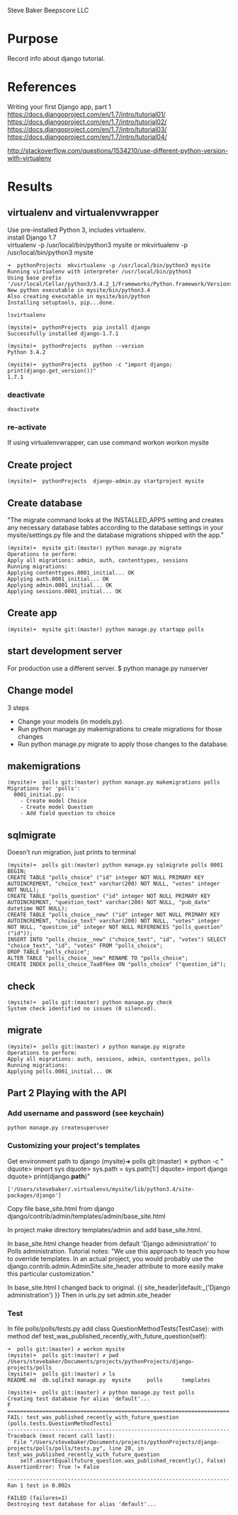 Steve Baker Beepscore LLC

# Purpose
Record info about django tutorial.

# References

Writing your first Django app, part 1  
https://docs.djangoproject.com/en/1.7/intro/tutorial01/
https://docs.djangoproject.com/en/1.7/intro/tutorial02/
https://docs.djangoproject.com/en/1.7/intro/tutorial03/
https://docs.djangoproject.com/en/1.7/intro/tutorial04/

http://stackoverflow.com/questions/1534210/use-different-python-version-with-virtualenv

# Results

## virtualenv and virtualenvwrapper
Use pre-installed Python 3, includes virtualenv.  
install Django 1.7  
virtualenv -p /usr/local/bin/python3 mysite
or
mkvirtualenv -p /usr/local/bin/python3 mysite

    ➜  pythonProjects  mkvirtualenv -p /usr/local/bin/python3 mysite
    Running virtualenv with interpreter /usr/local/bin/python3
    Using base prefix '/usr/local/Cellar/python3/3.4.2_1/Frameworks/Python.framework/Versions/3.4'
    New python executable in mysite/bin/python3.4
    Also creating executable in mysite/bin/python
    Installing setuptools, pip...done.

    lsvirtualenv

    (mysite)➜  pythonProjects  pip install django
    Successfully installed django-1.7.1

    (mysite)➜  pythonProjects  python --version
    Python 3.4.2

    (mysite)➜  pythonProjects  python -c "import django; print(django.get_version())"
    1.7.1

### deactivate
    deactivate

### re-activate
If using virtualenvwrapper, can use command workon
    workon mysite

## Create project
    (mysite)➜  pythonProjects  django-admin.py startproject mysite

## Create database
"The migrate command looks at the INSTALLED_APPS setting and
creates any necessary database tables according to
the database settings in your mysite/settings.py file and
the database migrations shipped with the app."

    (mysite)➜  mysite git:(master) python manage.py migrate
    Operations to perform:
    Apply all migrations: admin, auth, contenttypes, sessions
    Running migrations:
    Applying contenttypes.0001_initial... OK
    Applying auth.0001_initial... OK
    Applying admin.0001_initial... OK
    Applying sessions.0001_initial... OK

## Create app
    (mysite)➜  mysite git:(master) python manage.py startapp polls

## start development server
For production use a different server.
    $ python manage.py runserver

## Change model
3 steps
- Change your models (in models.py).
- Run python manage.py makemigrations to create migrations for those changes
- Run python manage.py migrate to apply those changes to the database.

## makemigrations
    (mysite)➜  polls git:(master) python manage.py makemigrations polls
    Migrations for 'polls':
      0001_initial.py:
        - Create model Choice
        - Create model Question
        - Add field question to choice

## sqlmigrate
Doesn't run migration, just prints to terminal

    (mysite)➜  polls git:(master) python manage.py sqlmigrate polls 0001
    BEGIN;
    CREATE TABLE "polls_choice" ("id" integer NOT NULL PRIMARY KEY AUTOINCREMENT, "choice_text" varchar(200) NOT NULL, "votes" integer NOT NULL);
    CREATE TABLE "polls_question" ("id" integer NOT NULL PRIMARY KEY AUTOINCREMENT, "question_text" varchar(200) NOT NULL, "pub_date" datetime NOT NULL);
    CREATE TABLE "polls_choice__new" ("id" integer NOT NULL PRIMARY KEY AUTOINCREMENT, "choice_text" varchar(200) NOT NULL, "votes" integer NOT NULL, "question_id" integer NOT NULL REFERENCES "polls_question" ("id"));
    INSERT INTO "polls_choice__new" ("choice_text", "id", "votes") SELECT "choice_text", "id", "votes" FROM "polls_choice";
    DROP TABLE "polls_choice";
    ALTER TABLE "polls_choice__new" RENAME TO "polls_choice";
    CREATE INDEX polls_choice_7aa0f6ee ON "polls_choice" ("question_id");

## check
    (mysite)➜  polls git:(master) python manage.py check
    System check identified no issues (0 silenced).

## migrate
    (mysite)➜  polls git:(master) ✗ python manage.py migrate
    Operations to perform:
    Apply all migrations: auth, sessions, admin, contenttypes, polls
    Running migrations:
    Applying polls.0001_initial... OK

## Part 2 Playing with the API

### Add username and password (see keychain)
    python manage.py createsuperuser

### Customizing your project's templates

Get environment path to django
    (mysite)➜  polls git:(master) ✗ python -c "
    dquote> import sys
    dquote> sys.path = sys.path[1:]
    dquote> import django
    dquote> print(django.__path__)"

    ['/Users/stevebaker/.virtualenvs/mysite/lib/python3.4/site-packages/django']

Copy file base_site.html from django
django/contrib/admin/templates/admin/base_site.html

In project make directory templates/admin and add base_site.html.

In base_site.html change header from default 'Django administration' to Polls administration.
Tutorial notes:
"We use this approach to teach you how to override templates.
In an actual project, you would probably use the django.contrib.admin.AdminSite.site_header attribute
to more easily make this particular customization."

In base_site.html I changed back to original.
{{ site_header|default:_('Django administration') }}
Then in urls.py set admin.site_header

### Test
In file polls/polls/tests.py add
class QuestionMethodTests(TestCase): with method
def test_was_published_recently_with_future_question(self):

    ➜  polls git:(master) ✗ workon mysite
    (mysite)➜  polls git:(master) ✗ pwd
    /Users/stevebaker/Documents/projects/pythonProjects/django-projects/polls
    (mysite)➜  polls git:(master) ✗ ls
    README.md  db.sqlite3 manage.py  mysite     polls      templates

    (mysite)➜  polls git:(master) ✗ python manage.py test polls
    Creating test database for alias 'default'...
    F
    ======================================================================
    FAIL: test_was_published_recently_with_future_question (polls.tests.QuestionMethodTests)
    ----------------------------------------------------------------------
    Traceback (most recent call last):
      File "/Users/stevebaker/Documents/projects/pythonProjects/django-projects/polls/polls/tests.py", line 20, in test_was_published_recently_with_future_question
        self.assertEqual(future_question.was_published_recently(), False)
    AssertionError: True != False

    ----------------------------------------------------------------------
    Ran 1 test in 0.002s

    FAILED (failures=1)
    Destroying test database for alias 'default'...
